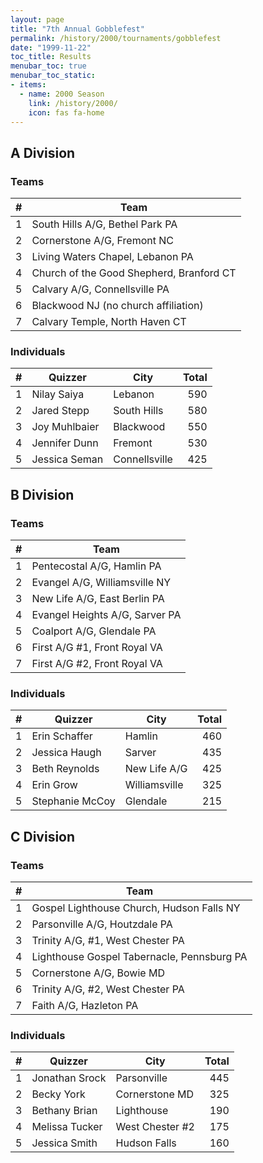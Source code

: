 ```yaml
---
layout: page
title: "7th Annual Gobblefest"
permalink: /history/2000/tournaments/gobblefest
date: "1999-11-22"
toc_title: Results
menubar_toc: true
menubar_toc_static:
- items:
  - name: 2000 Season
    link: /history/2000/
    icon: fas fa-home
---
```


## A Division

### Teams

|    # | Team                                     |
| ---: | ---------------------------------------- |
|    1 | South Hills A/G, Bethel Park PA          |
|    2 | Cornerstone A/G, Fremont NC              |
|    3 | Living Waters Chapel, Lebanon PA         |
|    4 | Church of the Good Shepherd, Branford CT |
|    5 | Calvary A/G, Connellsville PA            |
|    6 | Blackwood NJ (no church affiliation)     |
|    7 | Calvary Temple, North Haven CT           |

### Individuals

|    # | Quizzer       | City          | Total |
| ---: | ------------- | ------------- | ----: |
|    1 | Nilay Saiya   | Lebanon       |   590 |
|    2 | Jared Stepp   | South Hills   |   580 |
|    3 | Joy Muhlbaier | Blackwood     |   550 |
|    4 | Jennifer Dunn | Fremont       |   530 |
|    5 | Jessica Seman | Connellsville |   425 |

## B Division

### Teams

|    # | Team                           |
| ---: | ------------------------------ |
|    1 | Pentecostal A/G, Hamlin PA     |
|    2 | Evangel A/G, Williamsville NY  |
|    3 | New Life A/G, East Berlin PA   |
|    4 | Evangel Heights A/G, Sarver PA |
|    5 | Coalport A/G, Glendale PA      |
|    6 | First A/G #1, Front Royal VA   |
|    7 | First A/G #2, Front Royal VA   |

### Individuals

|    # | Quizzer         | City          | Total |
| ---: | --------------- | ------------- | ----: |
|    1 | Erin Schaffer   | Hamlin        |   460 |
|    2 | Jessica Haugh   | Sarver        |   435 |
|    3 | Beth Reynolds   | New Life A/G  |   425 |
|    4 | Erin Grow       | Williamsville |   325 |
|    5 | Stephanie McCoy | Glendale      |   215 |

## C Division

### Teams

|    # | Team                                       |
| ---: | ------------------------------------------ |
|    1 | Gospel Lighthouse Church, Hudson Falls NY  |
|    2 | Parsonville A/G, Houtzdale PA              |
|    3 | Trinity A/G, #1, West Chester PA           |
|    4 | Lighthouse Gospel Tabernacle, Pennsburg PA |
|    5 | Cornerstone A/G, Bowie MD                  |
|    6 | Trinity A/G, #2, West Chester PA           |
|    7 | Faith A/G, Hazleton PA                     |

### Individuals

|    # | Quizzer        | City            | Total |
| ---: | -------------- | --------------- | ----: |
|    1 | Jonathan Srock | Parsonville     |   445 |
|    2 | Becky York     | Cornerstone MD  |   325 |
|    3 | Bethany Brian  | Lighthouse      |   190 |
|    4 | Melissa Tucker | West Chester #2 |   175 |
|    5 | Jessica Smith  | Hudson Falls    |   160 |
